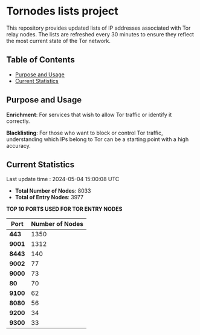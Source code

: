 # Tornodes lists project

This repository provides updated lists of IP addresses associated with Tor relay nodes. The lists are refreshed every 30 minutes to ensure they reflect the most current state of the Tor network.

## Table of Contents

- [Purpose and Usage](#purpose-and-usage)
- [Current Statistics](#current-statistics)


## Purpose and Usage

**Enrichment**: For services that wish to allow Tor traffic or identify it correctly.

**Blacklisting**: For those who want to block or control Tor traffic, understanding which IPs belong to Tor can be a starting point with a high accuracy.

## Current Statistics

Last update time : 2024-05-04 15:00:08 UTC

- **Total Number of Nodes**: 8033
- **Total of Entry Nodes**: 3977

**TOP 10 PORTS USED FOR TOR ENTRY NODES**

| **Port** | **Number of Nodes** |
|------|-----------------|
| **443**   | 1350  |
| **9001**   | 1312  |
| **8443**   | 140  |
| **9002**   | 77  |
| **9000**   | 73  |
| **80**   | 70  |
| **9100**   | 62  |
| **8080**   | 56  |
| **9200**   | 34  |
| **9300**   | 33  |

